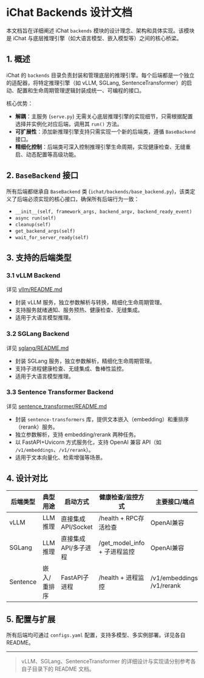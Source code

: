 # iChat Backends 设计文档

本文档旨在详细阐述 iChat `backends` 模块的设计理念、架构和具体实现。该模块是 iChat 与底层推理引擎（如大语言模型、嵌入模型等）之间的核心桥梁。

## 1. 概述

iChat 的 `backends` 目录负责封装和管理底层的推理引擎。每个后端都是一个独立的适配器，将特定推理引擎（如 vLLM, SGLang, SentenceTransformer）的启动、配置和生命周期管理逻辑封装成统一、可编程的接口。

核心优势：
- **解耦**：主服务 (`serve.py`) 无需关心底层推理引擎的实现细节，只需根据配置选择并实例化对应后端，调用其 `run()` 方法。
- **可扩展性**：添加新推理引擎支持只需实现一个新的后端类，遵循 `BaseBackend` 接口。
- **精细化控制**：后端类可深入控制推理引擎生命周期，实现健康检查、无缝重启、动态配置等高级功能。

## 2. `BaseBackend` 接口

所有后端都继承自 `BaseBackend` 类 (`ichat/backends/base_backend.py`)，该类定义了后端必须实现的核心接口，确保所有后端行为一致：
- `__init__(self, framework_args, backend_argv, backend_ready_event)`
- `async run(self)`
- `cleanup(self)`
- `get_backend_args(self)`
- `wait_for_server_ready(self)`

## 3. 支持的后端类型

### 3.1 vLLM Backend

详见 [vllm/README.md](./vllm/README.md)

- 封装 vLLM 服务，独立参数解析与转换，精细化生命周期管理。
- 支持服务就绪通知、服务预热、健康检查、无缝集成。
- 适用于大语言模型推理。

### 3.2 SGLang Backend

详见 [sglang/README.md](./sglang/README.md)

- 封装 SGLang 服务，独立参数解析，精细化生命周期管理。
- 支持子进程健康检查、无缝集成、鲁棒性监控。
- 适用于大语言模型推理。

### 3.3 Sentence Transformer Backend

详见 [sentence_transformer/README.md](./sentence_transformer/README.md)

- 封装 `sentence-transformers` 库，提供文本嵌入（embedding）和重排序（rerank）服务。
- 独立参数解析，支持 embedding/rerank 两种任务。
- 以 FastAPI+Uvicorn 方式服务化，支持 OpenAI 兼容 API（如 `/v1/embeddings`、`/v1/rerank`）。
- 适用于文本向量化、检索增强等场景。

## 4. 设计对比

| 后端类型         | 典型用途         | 启动方式         | 健康检查/监控方式         | 主要接口/端点           |
|----------------|----------------|----------------|-------------------------|------------------------|
| vLLM           | LLM推理         | 直接集成API/Socket | /health + RPC存活检查    | OpenAI兼容             |
| SGLang         | LLM推理         | 直接集成API/多子进程 | /get_model_info + 子进程监控 | OpenAI兼容             |
| Sentence       | 嵌入/重排序     | FastAPI子进程      | /health + 进程监控        | /v1/embeddings, /v1/rerank |

## 5. 配置与扩展

所有后端均可通过 `configs.yaml` 配置，支持多模型、多实例部署。详见各自 README。

---

> vLLM、SGLang、SentenceTransformer 的详细设计与实现请分别参考各自子目录下的 README 文档。
